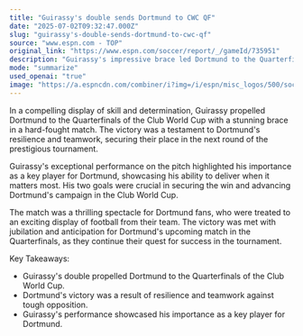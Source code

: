 ```yaml
---
title: "Guirassy's double sends Dortmund to CWC QF"
date: "2025-07-02T09:32:47.000Z"
slug: "guirassy's-double-sends-dortmund-to-cwc-qf"
source: "www.espn.com - TOP"
original_link: "https://www.espn.com/soccer/report/_/gameId/735951"
description: "Guirassy's impressive brace led Dortmund to the Quarterfinals of the Club World Cup, highlighting his crucial role in the team's success. The victory was a testament to Dortmund's resilience and teamwork, securing their place in the next round of the prestigious tournament. The match was a thrilling spectacle for Dortmund fans, who celebrated the win and looked forward to their upcoming Quarterfinal match with anticipation."
mode: "summarize"
used_openai: "true"
image: "https://a.espncdn.com/combiner/i?img=/i/espn/misc_logos/500/soccer.png"
---
```


In a compelling display of skill and determination, Guirassy propelled Dortmund to the Quarterfinals of the Club World Cup with a stunning brace in a hard-fought match. The victory was a testament to Dortmund's resilience and teamwork, securing their place in the next round of the prestigious tournament.

Guirassy's exceptional performance on the pitch highlighted his importance as a key player for Dortmund, showcasing his ability to deliver when it matters most. His two goals were crucial in securing the win and advancing Dortmund's campaign in the Club World Cup.

The match was a thrilling spectacle for Dortmund fans, who were treated to an exciting display of football from their team. The victory was met with jubilation and anticipation for Dortmund's upcoming match in the Quarterfinals, as they continue their quest for success in the tournament.

Key Takeaways:
- Guirassy's double propelled Dortmund to the Quarterfinals of the Club World Cup.
- Dortmund's victory was a result of resilience and teamwork against tough opposition.
- Guirassy's performance showcased his importance as a key player for Dortmund.